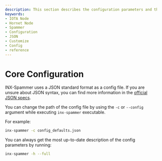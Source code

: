 ```yaml
---
description: This section describes the configuration parameters and their types for INX-Spammer.
keywords:
- IOTA Node
- Hornet Node
- Spammer
- Configuration
- JSON
- Customize
- Config
- reference
---
```



# Core Configuration

INX-Spammer uses a JSON standard format as a config file. If you are unsure about JSON syntax, you can find more information in the [official JSON specs](https://www.json.org).

You can change the path of the config file by using the `-c` or `--config` argument while executing `inx-spammer` executable.

For example:
```bash
inx-spammer -c config_defaults.json
```

You can always get the most up-to-date description of the config parameters by running:

```bash
inx-spammer -h --full
```
